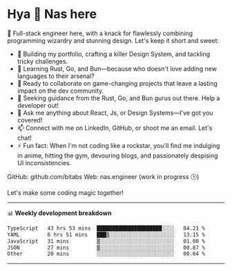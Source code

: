 # Hya 👋 Nas here

👋 Full-stack engineer here, with a knack for flawlessly combining programming wizardry and stunning design. Let's keep it short and sweet:

- 🔭 Building my portfolio, crafting a killer Design System, and tackling tricky challenges.
- 🌱 Learning Rust, Go, and Bun—because who doesn't love adding new languages to their arsenal?
- 👯 Ready to collaborate on game-changing projects that leave a lasting impact on the dev community.
- 🤔 Seeking guidance from the Rust, Go, and Bun gurus out there. Help a developer out!
- 💬 Ask me anything about React, Js, or Design Systems—I've got you covered!
- 📫 Connect with me on LinkedIn, GitHub, or shoot me an email. Let's chat!
- ⚡ Fun fact: When I'm not coding like a rockstar, you'll find me indulging in anime, hitting the gym, devouring blogs, and passionately despising UI inconsistencies.

GitHub: github.com/bitabs
Web: nas.engineer (work in progress 🕒)

Let's make some coding magic together!

-------
📊 **Weekly development breakdown**
<!--START_SECTION:waka-->

```txt
TypeScript   43 hrs 53 mins  █████████████████████░░░░   84.21 %
YAML         6 hrs 51 mins   ███▒░░░░░░░░░░░░░░░░░░░░░   13.15 %
JavaScript   31 mins         ▒░░░░░░░░░░░░░░░░░░░░░░░░   01.00 %
JSON         27 mins         ▒░░░░░░░░░░░░░░░░░░░░░░░░   00.87 %
Other        20 mins         ░░░░░░░░░░░░░░░░░░░░░░░░░   00.64 %
```

<!--END_SECTION:waka-->
-------
